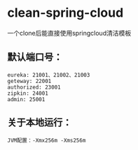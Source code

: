 # clean-spring-cloud

一个clone后能直接使用springcloud清洁模板

## 默认端口号：
    eureka: 21001、21002、21003
    geteway: 22001
    authorized: 23001
    zipkin: 24001
    admin: 25001
    
## 关于本地运行：
    JVM配置：-Xmx256m -Xms256m
